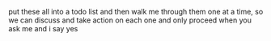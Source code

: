 put these all into a todo list and then walk me through them one at a time, so we can discuss and take action on each one and only proceed when you ask me and i say yes
